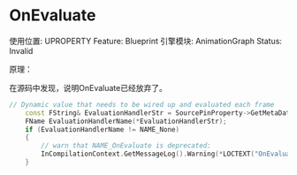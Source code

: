 # OnEvaluate

使用位置: UPROPERTY
Feature: Blueprint
引擎模块: AnimationGraph
Status: Invalid

原理：

在源码中发现，说明OnEvaluate已经放弃了。

```cpp
// Dynamic value that needs to be wired up and evaluated each frame
	const FString& EvaluationHandlerStr = SourcePinProperty->GetMetaData(AnimGraphDefaultSchema->NAME_OnEvaluate);
	FName EvaluationHandlerName(*EvaluationHandlerStr);
	if (EvaluationHandlerName != NAME_None)
	{
		// warn that NAME_OnEvaluate is deprecated:
		InCompilationContext.GetMessageLog().Warning(*LOCTEXT("OnEvaluateDeprecated", "OnEvaluate meta data is deprecated, found on @@").ToString(), SourcePinProperty);
	}
```